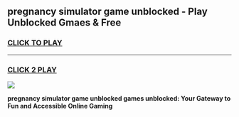 
## pregnancy simulator game unblocked - Play Unblocked Gmaes & Free
<h3>
<a href="https://premium.freeplayer.one?title=pregnancy_simulator_game_unblocked&ref=20F">CLICK TO PLAY</a></h3>
<hr>

<h3>
<a href="https://premium.freeplayer.one?title=pregnancy_simulator_game_unblocked&ref=20F">CLICK 2 PLAY</a>
  
</h3>

<a href="https://premium.freeplayer.one?title=pregnancy_simulator_game_unblocked&ref=20F/"><img src="https://clearcache.store/games.png"></a>


**pregnancy simulator game unblocked games unblocked: Your Gateway to Fun and Accessible Online Gaming**

